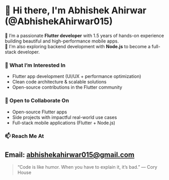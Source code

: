 # 👋 Hi there, I'm Abhishek Ahirwar (@AbhishekAhirwar015)

🚀 I’m a passionate **Flutter developer** with 1.5 years of hands-on experience building beautiful and high-performance mobile apps.  
🧠 I'm also exploring backend development with **Node.js** to become a full-stack developer.

### 👀 What I’m Interested In
- Flutter app development (UI/UX + performance optimization)
- Clean code architecture & scalable solutions
- Open-source contributions in the Flutter community

### 🤝 Open to Collaborate On
- Open-source Flutter apps
- Side projects with impactful real-world use cases
- Full-stack mobile applications (Flutter + Node.js)

### 📫 Reach Me At
**Email**: [abhishekahirwar015@gmail.com](mailto:abhishekahirwar015@gmail.com)  
---

> “Code is like humor. When you have to explain it, it’s bad.” — Cory House


<!---
AbhishekAhirwar015/AbhishekAhirwar015 is a ✨ special ✨ repository because its `README.md` (this file) appears on your GitHub profile.
You can click the Preview link to take a look at your changes.
--->
